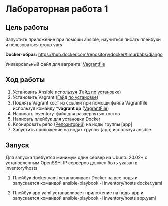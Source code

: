 # Лабораторная работа 1

## **Цель работы**

Запустить приложение при помощи ansible, научиться писать плейбуки и пользоваться group vars

**Docker-образ:** https://hub.docker.com/repository/docker/timurbabs/django

Универсальный файл для вагранта: [Vagrantfile](https://drive.google.com/file/d/1Q5deuz9kcm9VeXDiX44iuHZZSp66VuAY/view?usp=share_link)

## **Ход работы**

1. Установить Ansible используя ([Гайд по установке](https://docs.ansible.com/ansible/latest/installation_guide/intro_installation.html))
2. Установить Vagrant ([Гайд по установке](https://developer.hashicorp.com/vagrant/downloads))
3. Поднять Vagrant хост из ссылки при помощи файла Vagrantfile используя команду ***vagrant up** ([VagrantFile](https://drive.google.com/drive/u/0/folders/1Ev8N8LijxNR2npEwhoUFlxBuznf--ujP))
4. Написать inventory-файл для развернутых хостов
5. Написать плейбук для установки Docker
6. Клонировать репо ([Репозиторий](https://github.com/mdn/django-locallibrary-tutorial)) на ноды группы [app]
7. Запустить приложение на нодах группы [app] используя ansible

## Запуск

Для запуска требуется минимум один сервер на Ubuntu 20.02+ с установленным OpenSSH. IP серверов должен быть указан в inventory/hosts 

1. Плейбук docker.yaml устанавливает Docker на все ноды и запускается командой ansible-playbook -i inventory/hosts docker.yaml

2. Плейбук app.yaml устанавливает приложение на ноды app и запускается командой ansible-playbook -i inventory/hosts app.yaml